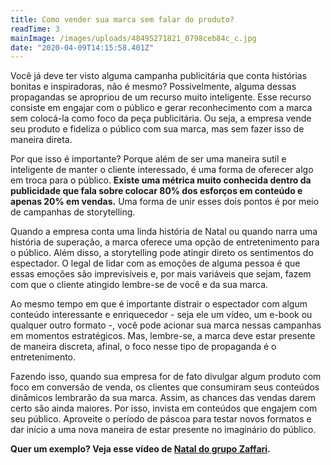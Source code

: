 ```yaml
---
title: Como vender sua marca sem falar do produto?
readTime: 3
mainImage: /images/uploads/48495271821_0798ceb84c_c.jpg
date: "2020-04-09T14:15:58.401Z"
---
```

<!--StartFragment-->

Você já deve ter visto alguma campanha publicitária que conta histórias bonitas e inspiradoras, não é mesmo? Possivelmente, alguma dessas propagandas se apropriou de um recurso muito inteligente. Esse recurso consiste em engajar com o público e gerar reconhecimento com a marca sem colocá-la como foco da peça publicitária. Ou seja, a empresa vende seu produto e fideliza o público com sua marca, mas sem fazer isso de maneira direta.

Por que isso é importante? Porque além de ser uma maneira sutil e inteligente de manter o cliente interessado, é uma forma de oferecer algo em troca para o público. **Existe uma métrica muito conhecida dentro da publicidade que fala sobre colocar 80% dos esforços em conteúdo e apenas 20% em vendas.** Uma forma de unir esses dois pontos é por meio de campanhas de storytelling.

Quando a empresa conta uma linda história de Natal ou quando narra uma história de superação, a marca oferece uma opção de entretenimento para o público. Além disso, a storytelling pode atingir direto os sentimentos do espectador. O legal de lidar com as emoções de alguma pessoa é que essas emoções são imprevisíveis e, por mais variáveis que sejam, fazem com que o cliente atingido lembre-se de você e da sua marca.

Ao mesmo tempo em que é importante distrair o espectador com algum conteúdo interessante e enriquecedor - seja ele um vídeo, um e-book ou qualquer outro formato -, você pode acionar sua marca nessas campanhas em momentos estratégicos. Mas, lembre-se, a marca deve estar presente de maneira discreta, afinal, o foco nesse tipo de propaganda é o entretenimento.

Fazendo isso, quando sua empresa for de fato divulgar algum produto com foco em conversão de venda, os clientes que consumiram seus conteúdos dinâmicos lembrarão da sua marca. Assim, as chances das vendas darem certo são ainda maiores. Por isso, invista em conteúdos que engajem com seu público. Aproveite o período de páscoa para testar novos formatos e dar início a uma nova maneira de estar presente no imaginário do público.

**Quer um exemplo? Veja esse vídeo de [Natal do grupo Zaffari](https://www.youtube.com/watch?v=GYglXWVsRG8).**